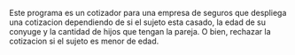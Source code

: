 Este programa es un cotizador para una empresa de seguros que despliega una cotizacion dependiendo de si el sujeto esta casado, la edad de su conyuge y la cantidad de hijos que tengan la pareja. O bien, rechazar la cotizacion si el sujeto es menor de edad.
